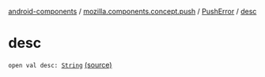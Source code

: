 [android-components](../../index.md) / [mozilla.components.concept.push](../index.md) / [PushError](index.md) / [desc](./desc.md)

# desc

`open val desc: `[`String`](https://kotlinlang.org/api/latest/jvm/stdlib/kotlin/-string/index.html) [(source)](https://github.com/mozilla-mobile/android-components/blob/master/components/concept/push/src/main/java/mozilla/components/concept/push/PushProcessor.kt#L95)